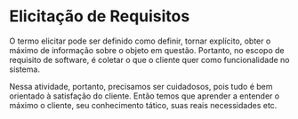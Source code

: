# Elicitação de Requisitos


O termo elicitar pode ser definido como definir, tornar explícito, obter o máximo de informação sobre o objeto em questão. Portanto, no escopo de requisito de software, é coletar o que o cliente quer como funcionalidade no sistema.

Nessa atividade, portanto, precisamos ser cuidadosos, pois tudo é bem orientado à satisfação do cliente. Então temos que aprender a entender o máximo o cliente, seu conhecimento tático, suas reais necessidades etc.